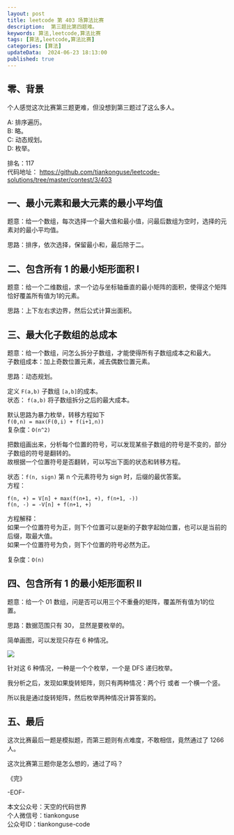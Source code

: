 ```yaml
---
layout: post  
title: leetcode 第 403 场算法比赛 
description:  第三题比第四题难。  
keywords: 算法,leetcode,算法比赛  
tags: [算法,leetcode,算法比赛]  
categories: [算法]  
updateData:  2024-06-23 18:13:00  
published: true  
---
```



## 零、背景  


个人感觉这次比赛第三题更难，但没想到第三题过了这么多人。  


A: 排序遍历。   
B: 略。   
C: 动态规划。  
D: 枚举。  


排名：117  
代码地址： https://github.com/tiankonguse/leetcode-solutions/tree/master/contest/3/403  


## 一、最小元素和最大元素的最小平均值  


题意：给一个数组，每次选择一个最大值和最小值，问最后数组为空时，选择的元素对的最小平均值。  


思路：排序，依次选择，保留最小和，最后除于二。  


## 二、包含所有 1 的最小矩形面积 I  


题意：给一个二维数组，求一个边与坐标轴垂直的最小矩阵的面积，使得这个矩阵恰好覆盖所有值为1的元素。  


思路：上下左右求边界，然后公式计算出面积。  



## 三、最大化子数组的总成本  


题意：给一个数组，问怎么拆分子数组，才能使得所有子数组成本之和最大。  
子数组成本：加上奇数位置元素，减去偶数位置元素。  


思路：动态规划。  


定义  `F(a,b)` 子数组 `[a,b]`的成本。  
状态： `f(a,b)` 将子数组拆分之后的最大成本。  



默认思路为暴力枚举，转移方程如下  
`f(0,n) = max(F(0,i) + f(i+1,n))`  
复杂度：`O(n^2)`  


把数组画出来，分析每个位置的符号，可以发现某些子数组的符号是不变的，部分子数组的符号是翻转的。   
故根据一个位置符号是否翻转，可以写出下面的状态和转移方程。  


状态：`f(n, sign)` 第 n 个元素符号为 sign 时，后缀的最优答案。  
方程：  


```
f(n, +) = V[n] + max(f(n+1, +), f(n+1, -))
f(n, -) = -V[n] + f(n+1, +)
```


方程解释：  
如果一个位置符号为正，则下个位置可以是新的子数字起始位置，也可以是当前的后缀，取最大值。  
如果一个位置符号为负，则下个位置的符号必然为正。  


复杂度：`O(n)`  


## 四、包含所有 1 的最小矩形面积 II  


题意：给一个 01 数组，问是否可以用三个不重叠的矩阵，覆盖所有值为1的位置。  


思路：数据范围只有 30， 显然是要枚举的。  


简单画图，可以发现只存在 6 种情况。  



![](https://res2024.tiankonguse.com/images/2024/06/23/001.png)



针对这 6 种情况，一种是一个个枚举，一个是 DFS 递归枚举。  


我分析之后，发现如果旋转矩阵，则只有两种情况：两个行 或者 一个横一个竖。  


所以我是通过旋转矩阵，然后枚举两种情况计算答案的。  


## 五、最后  


这次比赛最后一题是模拟题，而第三题则有点难度，不敢相信，竟然通过了 1266 人。  


这次比赛第三题你是怎么想的，通过了吗？  



《完》  


-EOF-  



本文公众号：天空的代码世界  
个人微信号：tiankonguse  
公众号ID：tiankonguse-code  
  

